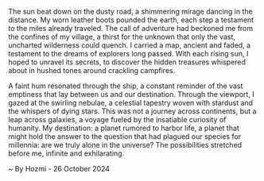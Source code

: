 
The sun beat down on the dusty road, a shimmering mirage dancing in the distance.  My worn leather boots pounded the earth, each step a testament to the miles already traveled. The call of adventure had beckoned me from the confines of my village, a thirst for the unknown that only the vast, uncharted wilderness could quench.  I carried a map, ancient and faded, a testament to the dreams of explorers long passed.  With each rising sun, I hoped to unravel its secrets, to discover the hidden treasures whispered about in hushed tones around crackling campfires.

A faint hum resonated through the ship, a constant reminder of the vast emptiness that lay between us and our destination. Through the viewport, I gazed at the swirling nebulae, a celestial tapestry woven with stardust and the whispers of dying stars.  This was not a journey across continents, but a leap across galaxies, a voyage fueled by the insatiable curiosity of humanity. My destination: a planet rumored to harbor life, a planet that might hold the answer to the question that had plagued our species for millennia: are we truly alone in the universe?  The possibilities stretched before me, infinite and exhilarating. 

~ By Hozmi - 26 October 2024
